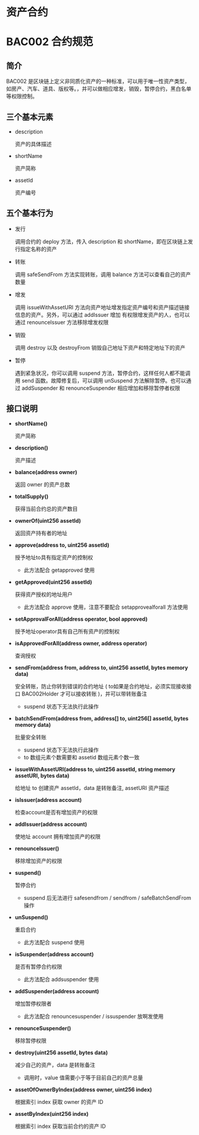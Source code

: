 # 资产合约

# BAC002 合约规范

## 简介
 BAC002 是区块链上定义非同质化资产的一种标准，可以用于唯一性资产类型，如房产、汽车、道具、版权等。，并可以做相应增发，销毁，暂停合约，黑白名单等权限控制。
## 三个基本元素
- description

  资产的具体描述

- shortName

  资产简称

- assetId

  资产编号

 ## 五个基本行为
- 发行

  调用合约的 deploy 方法，传入 description 和 shortName，即在区块链上发行指定名称的资产

- 转账

  调用 safeSendFrom 方法实现转账，调用 balance 方法可以查看自己的资产数量

- 增发

  调用 issueWithAssetURI 方法向资产地址增发指定资产编号和资产描述链接信息的资产。另外，可以通过 addIssuer 增加 有权限增发资产的人，也可以通过 renounceIssuer 方法移除增发权限

- 销毁

  调用 destroy 以及 destroyFrom 销毁自己地址下资产和特定地址下的资产

- 暂停

  遇到紧急状况，你可以调用 suspend 方法，暂停合约，这样任何人都不能调用 send 函数。故障修复后，可以调用 unSuspend 方法解除暂停。也可以通过 addSuspender 和 renounceSuspender 相应增加和移除暂停者权限


## 接口说明

- <b>shortName()</b>

  资产简称

- <b>description()</b>

  资产描述

- <b>balance(address owner)</b>

  返回 owner 的资产总数

- <b>totalSupply()</b>

  获得当前合约总的资产数目

- <b>ownerOf(uint256 assetId)</b>

  返回资产持有者的地址

- <b>approve(address to, uint256 assetId)</b>

  授予地址to具有指定资产的控制权

  - 此方法配合 getapproved 使用

- <b>getApproved(uint256 assetId)</b>

  获得资产授权的地址用户

  - 此方法配合 approve 使用，注意不要配合 setapprovealforall 方法使用

- <b>setApprovalForAll(address operator, bool approved)</b>

  授予地址operator具有自己所有资产的控制权

- <b>isApprovedForAll(address owner, address operator)</b>

  查询授权

- <b>sendFrom(address from, address to, uint256 assetId, bytes memory data)</b>

  安全转账，防止你转到错误的合约地址 ( to如果是合约地址，必须实现接收接口 BAC002Holder 才可以接收转账 )，并可以带转账备注

  - suspend 状态下无法执行此操作

- <b>batchSendFrom(address from, address[] to, uint256[] assetId, bytes memory data)</b>

  批量安全转账

  - suspend 状态下无法执行此操作
  - to 数组元素个数需要和 assetid 数组元素个数一致

- <b>issueWithAssetURI(address to, uint256 assetId, string memory assetURI, bytes data)</b>

  给地址 to 创建资产 assetId，data 是转账备注, assetURI  资产描述

- <b>isIssuer(address account)</b>

  检查account是否有增加资产的权限

- <b>addIssuer(address account)</b>

  使地址 account 拥有增加资产的权限

- <b>renounceIssuer()</b>

  移除增加资产的权限

- <b>suspend()</b>

  暂停合约

  - suspend 后无法进行 safesendfrom / sendfrom / safeBatchSendFrom 操作

- <b>unSuspend()</b>

  重启合约

  - 此方法配合 suspend 使用

- <b>isSuspender(address account)</b>

  是否有暂停合约权限

  - 此方法配合  addsuspender 使用

- <b>addSuspender(address account)</b>

  增加暂停权限者

  - 此方法配合 renouncesuspender / issuspender 放啊发使用

- <b>renounceSuspender()</b>

  移除暂停权限

- <b>destroy(uint256 assetId, bytes data)</b>

  减少自己的资产，data 是转账备注

  - 调用时，value 值需要小于等于目前自己的资产总量

- <b>assetOfOwnerByIndex(address owner, uint256 index)</b>

  根据索引 index 获取 owner 的资产 ID

- <b>assetByIndex(uint256 index)</b>

  根据索引  index 获取当前合约的资产 ID
